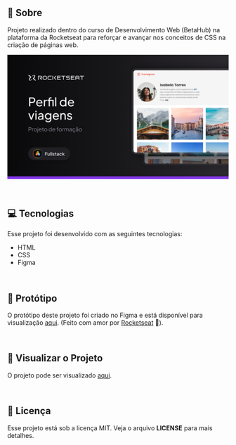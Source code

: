 ## 📖 Sobre

Projeto realizado dentro do curso de Desenvolvimento Web (BetaHub) na plataforma da Rocketseat para reforçar e avançar nos conceitos de CSS na criação de páginas web.

<p align="center">  
   <img src="resources/banner.png" alt="Banner do projeto"/> 
</p>

<br/>

## 💻 Tecnologias

Esse projeto foi desenvolvido com as seguintes tecnologias:

- HTML
- CSS
- Figma

<br/>

## 🎨 Protótipo

O protótipo deste projeto foi criado no Figma e está disponível para visualização [aqui](https://www.figma.com/community/file/1360315496868719817). (Feito com amor por [Rocketseat](https://www.rocketseat.com.br) 💜).

<br/>

## 🚀 Visualizar o Projeto

O projeto pode ser visualizado [aqui](https://nicolevlc.github.io/projeto-travelgram/).

<br/>

## 📝 Licença
Esse projeto está sob a licença MIT. Veja o arquivo **LICENSE** para mais detalhes.